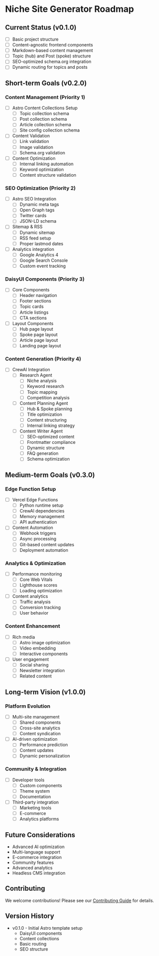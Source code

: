 # Niche Site Generator Roadmap

## Current Status (v0.1.0)
- [ ] Basic project structure
- [ ] Content-agnostic frontend components
- [ ] Markdown-based content management
- [ ] Topic (hub) and Post (spoke) structure
- [ ] SEO-optimized schema.org integration
- [ ] Dynamic routing for topics and posts

## Short-term Goals (v0.2.0)

### Content Management (Priority 1)
- [ ] Astro Content Collections Setup
  - [ ] Topic collection schema
  - [ ] Post collection schema
  - [ ] Article collection schema
  - [ ] Site config collection schema
- [ ] Content Validation
  - [ ] Link validation
  - [ ] Image validation
  - [ ] Schema.org validation
- [ ] Content Optimization
  - [ ] Internal linking automation
  - [ ] Keyword optimization
  - [ ] Content structure validation

### SEO Optimization (Priority 2)
- [ ] Astro SEO Integration
  - [ ] Dynamic meta tags
  - [ ] Open Graph tags
  - [ ] Twitter cards
  - [ ] JSON-LD schema
- [ ] Sitemap & RSS
  - [ ] Dynamic sitemap
  - [ ] RSS feed setup
  - [ ] Proper lastmod dates
- [ ] Analytics integration
  - [ ] Google Analytics 4
  - [ ] Google Search Console
  - [ ] Custom event tracking

### DaisyUI Components (Priority 3)
- [ ] Core Components
  - [ ] Header navigation
  - [ ] Footer sections
  - [ ] Topic cards
  - [ ] Article listings
  - [ ] CTA sections
- [ ] Layout Components
  - [ ] Hub page layout
  - [ ] Spoke page layout
  - [ ] Article page layout
  - [ ] Landing page layout

### Content Generation (Priority 4)
- [ ] CrewAI Integration
  - [ ] Research Agent
    - [ ] Niche analysis
    - [ ] Keyword research
    - [ ] Topic mapping
    - [ ] Competition analysis
  - [ ] Content Planning Agent
    - [ ] Hub & Spoke planning
    - [ ] Title optimization
    - [ ] Content structuring
    - [ ] Internal linking strategy
  - [ ] Content Writer Agent
    - [ ] SEO-optimized content
    - [ ] Frontmatter compliance
    - [ ] Dynamic structure
    - [ ] FAQ generation
    - [ ] Schema optimization

## Medium-term Goals (v0.3.0)

### Edge Function Setup
- [ ] Vercel Edge Functions
  - [ ] Python runtime setup
  - [ ] CrewAI dependencies
  - [ ] Memory management
  - [ ] API authentication
- [ ] Content Automation
  - [ ] Webhook triggers
  - [ ] Async processing
  - [ ] Git-based content updates
  - [ ] Deployment automation

### Analytics & Optimization
- [ ] Performance monitoring
  - [ ] Core Web Vitals
  - [ ] Lighthouse scores
  - [ ] Loading optimization
- [ ] Content analytics
  - [ ] Traffic analysis
  - [ ] Conversion tracking
  - [ ] User behavior

### Content Enhancement
- [ ] Rich media
  - [ ] Astro image optimization
  - [ ] Video embedding
  - [ ] Interactive components
- [ ] User engagement
  - [ ] Social sharing
  - [ ] Newsletter integration
  - [ ] Related content

## Long-term Vision (v1.0.0)

### Platform Evolution
- [ ] Multi-site management
  - [ ] Shared components
  - [ ] Cross-site analytics
  - [ ] Content syndication
- [ ] AI-driven optimization
  - [ ] Performance prediction
  - [ ] Content updates
  - [ ] Dynamic personalization

### Community & Integration
- [ ] Developer tools
  - [ ] Custom components
  - [ ] Theme system
  - [ ] Documentation
- [ ] Third-party integration
  - [ ] Marketing tools
  - [ ] E-commerce
  - [ ] Analytics platforms

## Future Considerations
- Advanced AI optimization
- Multi-language support
- E-commerce integration
- Community features
- Advanced analytics
- Headless CMS integration

## Contributing
We welcome contributions! Please see our [Contributing Guide](CONTRIBUTING.md) for details.

## Version History
- v0.1.0 - Initial Astro template setup
  - DaisyUI components
  - Content collections
  - Basic routing
  - SEO structure
